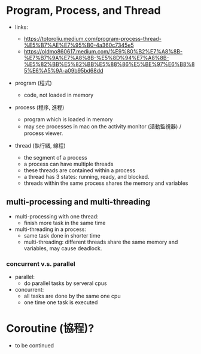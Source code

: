 # Program, Process, and Thread

- links:
    * https://totoroliu.medium.com/program-process-thread-%E5%B7%AE%E7%95%B0-4a360c7345e5
    * https://oldmo860617.medium.com/%E9%80%B2%E7%A8%8B-%E7%B7%9A%E7%A8%8B-%E5%8D%94%E7%A8%8B-%E5%82%BB%E5%82%BB%E5%88%86%E5%BE%97%E6%B8%85%E6%A5%9A-a09b95bd68dd


- program (程式)
    - code, not loaded in memory
- process (程序, 進程)
    - program which is loaded in memory
    - may see processes in mac on the activity monitor (活動監視器) / process viewer.

- thread (執行緒, 線程)
    - the segment of a process
    - a process can have multiple threads
    - these threads are contained within a process
    - a thread has 3 states: running, ready, and blocked.
    - threads within the same process shares the memory and variables

## multi-processing and multi-threading

- multi-processing with one thread:
    * finish more task in the same time
- multi-threading in a process:
    * same task done in shorter time
    * multi-threading: different threads share the same memory and variables, may cause deadlock.

### concurrent v.s. parallel

- parallel:
    * do parallel tasks by serveral cpus
- concurrent:
    * all tasks are done by the same one cpu
    * one time one task is executed


# Coroutine (協程)?

- to be continued